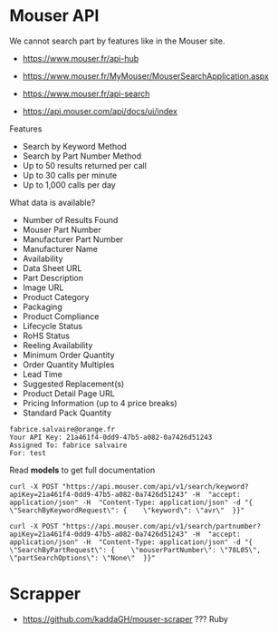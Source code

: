# Mouser API

We cannot search part by features like in the Mouser site.

* https://www.mouser.fr/api-hub
* https://www.mouser.fr/MyMouser/MouserSearchApplication.aspx

* https://www.mouser.fr/api-search
* https://api.mouser.com/api/docs/ui/index

Features
* Search by Keyword Method
* Search by Part Number Method
* Up to 50 results returned per call
* Up to 30 calls per minute
* Up to 1,000 calls per day

What data is available?
* Number of Results Found
* Mouser Part Number
* Manufacturer Part Number
* Manufacturer Name
* Availability
* Data Sheet URL
* Part Description
* Image URL
* Product Category
* Packaging
* Product Compliance
* Lifecycle Status
* RoHS Status
* Reeling Availability
* Minimum Order Quantity
* Order Quantity Multiples
* Lead Time
* Suggested Replacement(s)
* Product Detail Page URL
* Pricing Information (up to 4 price breaks)
* Standard Pack Quantity

```
fabrice.salvaire@orange.fr
Your API Key: 21a461f4-0dd9-47b5-a082-0a7426d51243
Assigned To: fabrice salvaire
For: test
```

Read **models** to get full documentation

```
curl -X POST "https://api.mouser.com/api/v1/search/keyword?apiKey=21a461f4-0dd9-47b5-a082-0a7426d51243" -H  "accept: application/json" -H  "Content-Type: application/json" -d "{  \"SearchByKeywordRequest\": {    \"keyword\": \"avr\"  }}"

curl -X POST "https://api.mouser.com/api/v1/search/partnumber?apiKey=21a461f4-0dd9-47b5-a082-0a7426d51243" -H  "accept: application/json" -H  "Content-Type: application/json" -d "{  \"SearchByPartRequest\": {    \"mouserPartNumber\": \"78L05\",    \"partSearchOptions\": \"None\"  }}"
```

# Scrapper

* https://github.com/kaddaGH/mouser-scraper
  ??? Ruby

